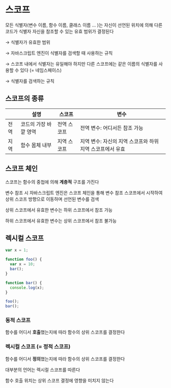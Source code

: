 # 스코프

모든 식별자(변수 이름, 함수 이름, 클래스 이름 … )는 자신이 선언된 위치에 의해 다른 코드가 식별자 자신을 참조할 수 있는 유효 범위가 결정된다

→ 식별자가 유효한 범위

→ 자바스크립트 엔진이 식별자를 검색할 때 사용하는 규칙

→ 스코프 내에서 식별자는 유일해야 하지만 다른 스코프에는 같은 이름의 식별자를 사용할 수 있다 (= 네임스페이스)

→ 식별자를 검색하는 규칙

## 스코프의 종류

|      | 설명                  | 스코프      | 변수                                                      |
| ---- | --------------------- | ----------- | --------------------------------------------------------- |
| 전역 | 코드의 가장 바깥 영역 | 전역 스코프 | 전역 변수: 어디서든 참조 가능                             |
| 지역 | 함수 몸체 내부        | 지역 스코프 | 지역 변수: 자신의 지역 스코프와 하위 지역 스코프에서 유효 |

## 스코프 체인

스코프는 함수의 중첩에 의해 **계층적** 구조를 가진다

변수 참조 시 자바스크립트 엔진은 스코프 체인을 통해 변수 참조 스코프에서 시작하여 상위 스코프 방향으로 이동하며 선언된 변수를 검색

상위 스코프에서 유효한 변수는 하위 스코프에서 참조 가능

하위 스코프에서 유효한 변수는 상위 스코프에서 참조 불가능

## 렉시컬 스코프

```jsx
var x = 1;

function foo() {
  var x = 10;
  bar();
}

function bar() {
  console.log(x);
}

foo();
bar();
```

### 동적 스코프

함수를 어디서 **호출**했는지에 따라 함수의 상위 스코프를 결정한다

### 렉시컬 스코프 (= 정적 스코프)

함수를 어디서 **정의**했는지에 따라 함수의 상위 스코프를 결정한다

대부분의 언어는 렉시컬 스코프를 따른다

함수 호출 위치는 상위 스코프 결정에 영향을 미치지 않는다
